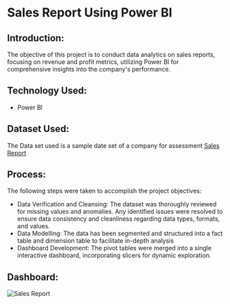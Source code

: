 # Sales Report Using Power BI

## **Introduction:**
The objective of this project is to conduct data analytics on sales reports, focusing on revenue and profit metrics, utilizing Power BI for comprehensive insights into the company's performance.

## **Technology Used:**
- Power BI

## **Dataset Used:**
The Data set used is a sample date set of a company for assessment <a href="https://github.com/vishaltiwari1/Sales_Report_Power_BI/tree/main/Sales%20Project"> Sales Report </a>

## **Process:**
The following steps were taken to accomplish the project objectives:

- Data Verification and Cleansing: The dataset was thoroughly reviewed for missing values and anomalies. Any identified issues were resolved to ensure data consistency and cleanliness regarding data types, formats, and values.
- Data Modelling: The data has been segmented and structured into a fact table and dimension table to facilitate in-depth analysis
- Dashboard Development: The pivot tables were merged into a single interactive dashboard, incorporating slicers for dynamic exploration.

## **Dashboard:**

![Sales Report](https://github.com/vishaltiwari1/Sales_Report_Power_BI/assets/150030527/7d856b60-307e-46a0-a840-ff69ccb87a40)
